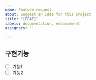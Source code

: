 ```yaml
---
name: Feature request
about: Suggest an idea for this project
title: "[FEAT]"
labels: documentation, enhancement
assignees: ''

---
```


## 구현기능

- [ ] 기능1
- [ ] 기능2
